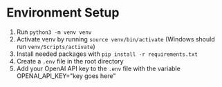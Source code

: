 # Environment Setup
1. Run `python3 -m venv venv`
2. Activate venv by running `source venv/bin/activate` (Windows should run `venv/Scripts/activate`)
3. Install needed packages with `pip install -r requirements.txt`
4. Create a `.env` file in the root directory
5. Add your OpenAI API key to the `.env` file with the variable OPENAI_API_KEY="key goes here"
